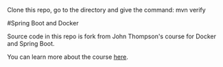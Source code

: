 
Clone this repo, go to the directory and give the command: mvn verify



#Spring Boot and Docker

Source code in this repo is fork from John Thompson's course for Docker and Spring Boot. 

You can learn more about the course [here](http://courses.springframework.guru).
